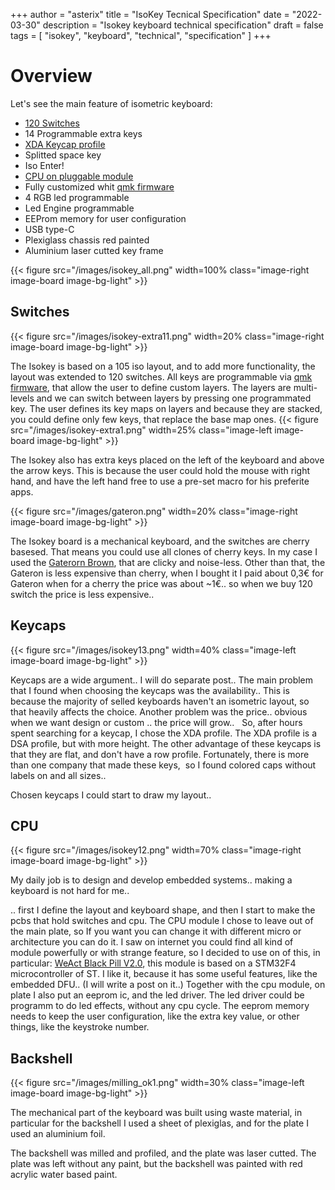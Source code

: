 +++
author = "asterix"
title = "IsoKey Tecnical Specification"
date = "2022-03-30"
description = "Isokey keyboard technical specification"
draft = false
tags = [
    "isokey",
    "keyboard",
    "technical",
    "specification"
]
+++

# Overview

Let's see the main feature of isometric keyboard:

* [120 Switches](#switches)
* 14 Programmable extra keys
* [XDA Keycap profile](#keycaps)
* Splitted space key
* Iso Enter!
* [CPU on pluggable module](#cpu)
* Fully customized whit [qmk firmware](https://github.com/asterix24/qmk_firmware)
* 4 RGB led programmable
* Led Engine programmable
* EEProm memory for user configuration
* USB type-C
* Plexiglass chassis red painted
* Aluminium laser cutted key frame


{{< figure src="/images/isokey_all.png" width=100% class="image-right image-board image-bg-light" >}}

## Switches

{{< figure src="/images/isokey-extra11.png" width=20% class="image-right image-board image-bg-light" >}}

The Isokey is based on a 105 iso layout, and to add more functionality, the layout was extended to 120 switches.
All keys are programmable via [qmk firmware](https://github.com/asterix24/qmk_firmware), that allow the user to define custom layers. The layers are multi-levels and we can switch between layers by pressing one programmated key. The user defines its key maps on layers and because they are stacked, you could define only few keys, that replace the base map ones.
{{< figure src="/images/isokey-extra1.png" width=25% class="image-left image-board image-bg-light" >}}

The Isokey also has extra keys placed on the left of the keyboard and above the arrow keys. This is because the user could hold the mouse with right hand, and have the left hand free to use a pre-set macro for his preferite apps.


{{< figure src="/images/gateron.png" width=20% class="image-right image-board image-bg-light" >}}

The Isokey board is a mechanical keyboard, and the switches are cherry basesed. That means you could use all clones of cherry keys. In my case I used the [Gaterorn Brown](https://www.gateron.co/products/gateron-switch-set?variant=39452443214031), that are clicky and noise-less.
Other than that, the Gateron is less expensive than cherry, when I bought it I paid about 0,3&euro; for Gateron when for a cherry the price was about ~1&euro;.. so when we buy 120 switch the price is less expensive..


## Keycaps


{{< figure src="/images/isokey13.png" width=40% class="image-left image-board image-bg-light" >}}

Keycaps are a wide argument.. I will do separate post..
The main problem that I found when choosing the keycaps was the availability.. This is because the majority of selled keyboards haven't an isometric layout, so that heavily affects the choice. Another problem was the price.. obvious when we want design or custom .. the price will grow..  
So, after hours spent searching for a keycap, I chose the XDA profile. The XDA profile is a DSA profile, but with more height. The other advantage of these keycaps is that they are flat, and don't have a row profile. Fortunately, there is more than one company that made these keys,  so I found colored caps without labels on and all sizes..

Chosen keycaps I could start to draw my layout..


## CPU

{{< figure src="/images/isokey12.png" width=70% class="image-right image-board image-bg-light" >}}

My daily job is to design and develop embedded systems.. making a keyboard is not hard for me..

.. first I define the layout and keyboard shape, and then I start to make the pcbs that hold switches and cpu.
The CPU module I chose to leave out of the main plate, so If you want you can change it with different micro or architecture you can do it. I saw on internet you could find all kind of module powerfully or with strange feature, so I decided to use on of this, in particular: [WeAct Black Pill V2.0](https://stm32-base.org/boards/STM32F411CEU6-WeAct-Black-Pill-V2.0.html), this module is based on a STM32F4 microcontroller of ST. I like it, because it has some useful features, like the embedded DFU.. (I will write a post on it..)
Together with the cpu module, on plate I also put an eeprom ic, and the led driver. The led driver could be programm to do led effects, without any cpu cycle. The eeprom memory needs to keep the user configuration, like the extra key value, or other things, like the keystroke number.

## Backshell

{{< figure src="/images/milling_ok1.png" width=30% class="image-left image-board image-bg-light" >}}

The mechanical part of the keyboard was built using waste material, in particular for the backshell I used a sheet of plexiglas, and for the plate I used an aluminium foil.

The backshell was milled and profiled, and the plate was laser cutted. The plate was left without any paint, but the backshell was painted with red acrylic water based paint.




